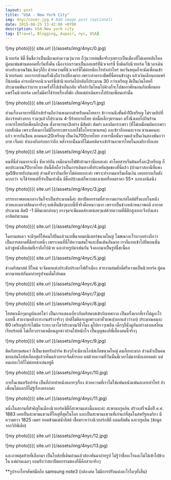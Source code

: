 ```yaml
---
layout: post
title: "USA - New York City"
img: 4nyc/cover.jpg # Add image post (optional)
date: 2015-06-25 13:42:00 +0700
description: USA-New york city
tag: [Travel, Blogging, Aupair, nyc, USA]
---
```


![my photo]({{ site.url }}/assets/img/4nyc/0.jpg)
<p class="thai">
นิวยอร์ค ซิตี้ ขึ้นชื่อว่าเป็นเมืองแห่งความวุ่นวาย ก็วุ่นวายสมชื่อจริงๆเพราะเป็นเมืองที่ไม่เคยหลับไหล ผู้คนเพ่นพ่านตลอดทั้งวันทั้งคืน เนื่องจากเรามาเป็นออแพร์ที่นิวเจอร์ซี่ ซึ่งติดกับนิวยอร์ค ใช้เวลาเดินทางประมาณ1ชม.นิดๆก็ถึง ด้วยความที่นิวเจอร์ซี่ไม่ค่อยมีอะไรทำเท่าไหร่ พอวันหยุดก็จะนัดเพื่อนเข้านิวยอร์คค่ะ ออกจากบ้านครั้งนึงถือว่าเปลืองมาก เพราะค่าครองชีพที่นี่ค่อนข้างสูง แล้วเงินเดือนออแพร์ก็น้อยนิด ค่ารถบัสจากนิวเจอร์ซี่เข้านิวยอร์คไปกลับก็ประมาณ 30 กว่าเหรียญ ตีเป็นเงินไทยก็ประมาณพันกว่าบาท บางครั้งก็ไปเช้าเย็นกลับ หรือถ้าวันไหนไปค้างก็จะไปขออาศัยนอนกับเพื่อนออแพร์ในนิวยอร์ค เลยไม่มีค่าใช้จ่ายเรื่องที่พัก เสียแต่ค่าเดินทางไปบ้านเพื่อนเท่านั้น

![my photo]({{ site.url }}/assets/img/4nyc/1.jpg)
<p class="thai">
ส่วนเรื่องอาหารที่นี่ถ้าเข้าร้านถือว่าแพงมากสำหรับคนไทยเรา ข้าวจานนึงขั้นต่ำ10เหรียญ ไม่รวมทิปที่ต้องจ่ายต่างหาก รวมๆแล้วก็ประมาน 4-5ร้อยบาทไทย ต่อมื้อเล็กๆธรรมดา  ครั้งนึงเคยไปกินร้านอาหารไทยกับเพื่อนอีก2คน สั่งอาหารมา3อย่าง มีส้มตำ ต้มยำ และผัดกระเพรา (ที่ไม่เหมือนผัดกะเพราเลยสักนิด เพราะที่อเมกาไม่มีใบกระเพราะเลยใช้ใบโหระพาแทน) และข้าวอีกคนละจาน ชานมคนละแก้ว หารกัน3คน ตกคนละ20เหรียญ เป็นเงิน700บาทไทย อาหารมื้อนั้นรวมแล้วเป็นเงินสองพันกว่าบาท เจ็บค่ะ ทำเองยังอร่อยกว่าอีก หลังจากนั้นมาก็ไม่เคยคิดจะเข้าร้านอาหารไทยในอเมริกาอีกเลย

![my photo]({{ site.url }}/assets/img/4nyc/2.jpg)
<p class="thai">
คนที่นี่ส่วนมากจะนั่ง ซับเวย์กัน เหมือนรถไฟฟ้าบ้านเรานี่แหละค่ะ ค่าโดยสารเริ่มต้นครั้งละ2เหรียญ ก็ตกประมาณ70บาทไทย อันนี้คือถือว่าเป็นการเดินทางที่ประหยัดสุดของที่นี่แล้ว (บ้านเราสถานีที่แพงสุด59บาทยังบ่นเลย) ส่วนตัวเรากินเที่ยวไม่ค่อยเยอะค่ะ เพราะทำงานมาเริ่มเห็นเงิน เลยอยากเก็บตังมากกว่า จะใช้จ่ายแต่ที่จำเป็นเท่านั้น มีช็อปบ้างแต่ก็พวกของเซลหรือลดราคา 55+ แอบงกนิดนึง


![my photo]({{ site.url }}/assets/img/4nyc/3.jpg)
<p class="thai">
บรรยากาศตอนกลางวันก็จะเป็นประมาณนี้ค่ะ สถาปัตยกรรมที่สวยงามเก่าแก่สไตล์ฝรั่งแบบในหนัง สวยและคลาสสิคมากจริงๆ แต่เห็นชิลๆแบบนี้ที่จริงคือหนาวมาก เพราะเป็นช่วงหน้าหนาวพอดี อากาศประมาณ ติด0 -1 มีหิมะตกอ่อนๆ บางจุดจะมีแดดส่องหน่อยๆแต่ด้วยความที่มีตึกสูงเยอะจึงบังแสงอาทิตย์ซะหมด

![my photo]({{ site.url }}/assets/img/4nyc/4.jpg)
<p class="thai">
ในทามสแคว จะมีจุดที่ให้คนไปยืนแล้วฉายขึ้นจอมอนิเตอร์ขนาดใหญ่ โฆษณาอะไรบางอย่างถือว่าเป็นการตลาดที่ดีอย่างหนึ่ง เพราะคนที่นี่ให้ความสนใจและตื่นเต้นกันมาก เราก็แอบเข้าไปยืนบนนั้นแล้วชูหนังสือเล่มที่เราถือไปด้วย และถ่ายรูปมาเช่นกัน จึงออกมาเป็นรูปนี้ชะนี้แล

![my photo]({{ site.url }}/assets/img/4nyc/5.jpg)
<p class="thai">
ช่วงคริสมาสต์ ปีใหม่ จะจัดตกแต่งประดับประดาไฟทั่วเมือง สวยงามสมศักดิ์ศรีความเป็นนิวยอร์ค ผู้คนมากมายแห่กันมาถ่ายรูปจนเต็มไปหมด

![my photo]({{ site.url }}/assets/img/4nyc/6.jpg)

![my photo]({{ site.url }}/assets/img/4nyc/7.jpg)

![my photo]({{ site.url }}/assets/img/4nyc/8.jpg)
<p class="thai">
โฮสพาเด็กๆมาดูบัลเลย์โชว์ เป็นการแสดงเกี่ยวกับคริสมาสเข้ากับเทศกาล  เป็นครั้งแรกที่เราได้ดูอะไรแบบนี้ สวยงามอลังการงานสร้างจริงๆ ปกติไม่คิดจะดูเพราะค่าตั๋วแพง(บอกแล้วว่างก) ประมาณคนละ 60 เหรียญถ้าจำไม่ผิด ระยะเวลาโชว์ประมาณ1ชั่วโมง ดูไปยาวๆเพลิน เด็กๆก็นั่งดูกันอย่างสงบเสงี่ยมเรียบร้อยดี ไม่เกี้ยวกราดเหมือนลูกชาวบ้านให้หนักใจ เป็นบุญของอิพี่เลี้ยงคนนี้จริงๆ

![my photo]({{ site.url }}/assets/img/4nyc/9.jpg)
<p class="thai">
ติดกับทามสแคว์ ก็เป็นเซลทรัลปาร์ค ข้างๆก็จะมีลานไอซ์สเก็ตขนาดใหญ่ คนก็เยอะมาก ส่วนตัวเป็นคนชอบเล่นไอซ์สเก็ตอยู่แล้วเห็นแล้วอยากจัดสักรอบ แต่ด้วยความที่วันนั้นมีเวลาไม่มากนักเลยอดค่ะ แต่คนเยอะไปก็ไม่ค่อยน่าเล่นอยู่ดี  

![my photo]({{ site.url }}/assets/img/4nyc/10.jpg)
<p class="thai">
ภายในเซนทรัลปาร์ค เป็นที่ถ่ายทำหนังหลายๆเรื่อง ด้วยความที่เราไม่ใช่แฟนหนังแฟนละครเท่าไหร่ ถ้าเพื่อนไม่บอกก็ไม่รู้เรื่องหรอกค่ะ

![my photo]({{ site.url }}/assets/img/4nyc/11.jpg)
<p class="thai">
หนึ่งในสถานที่สำคัญในเมืองนิวยอร์คซิตี้ก็สะพานแห่งนี้แหละค่ะ สะพานบรูคลิน สร้างเสร็จเมื่อปี ค.ศ. 1883 เคยเป็นสะพานแขวนที่ใหญ่ที่สุดในโลก และเป็นสะพานแขวนที่เก่าแก่ที่สุดในสหรัฐอเมริกา มีความยาว 1825 เมตร ทอดข้ามแม่น้ำอีสต์ เชื่อมระหว่างนิวยอร์กซิตี แมนฮัตตัน และบรูคลิน (ข้อมูลจากวิกิพิเดีย)

![my photo]({{ site.url }}/assets/img/4nyc/12.jpg)

![my photo]({{ site.url }}/assets/img/4nyc/13.jpg)
<p class="thai">
และภาพสุดท้ายที่เลือกมา เป็นโบส์ถที่เดินผ่านแล้วต้องหันมาถ่ายรูป ไม่รู้ว่าชื่ออะไรและไม่ได้เข้าไปข้างใน แค่ผ่านเฉยๆ ยอมรับว่าสถาปัตยกรรมของที่นี่คือสวยจริงๆ



**รูปจากโทรศัพท์มือถือ samsung note3 (กล้องสด ไม่มีการปรับแต่งอะไรใดๆทั้งสิ้น)
